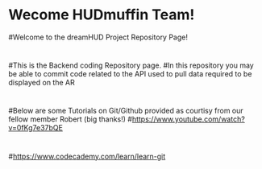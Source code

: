 # Wecome HUDmuffin Team! 
#Welcome to the dreamHUD Project Repository Page!
#
#This is the Backend coding Repository page.
#In this repository you may be able to commit code related to the API used to pull data required to be displayed on the AR
#
#
#
#Below are some Tutorials on Git/Github provided as courtisy from our fellow member Robert (big thanks!)
#https://www.youtube.com/watch?v=0fKg7e37bQE
# 
#https://www.codecademy.com/learn/learn-git
# 
